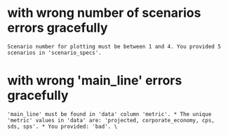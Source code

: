# with wrong number of scenarios errors gracefully

    Scenario number for plotting must be between 1 and 4. You provided 5 scenarios in 'scenario_specs'.

# with wrong 'main_line' errors gracefully

    'main_line' must be found in 'data' column 'metric'. * The unique 'metric' values in 'data' are: 'projected, corporate_economy, cps, sds, sps'. * You provided: 'bad'. \

